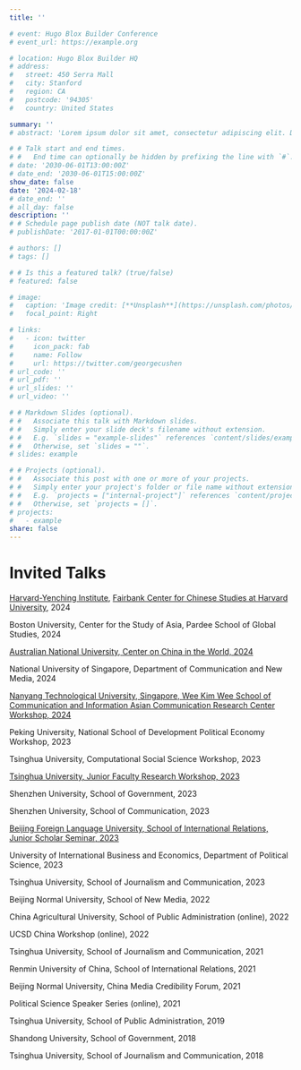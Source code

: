 ```yaml
---
title: ''

# event: Hugo Blox Builder Conference
# event_url: https://example.org

# location: Hugo Blox Builder HQ
# address:
#   street: 450 Serra Mall
#   city: Stanford
#   region: CA
#   postcode: '94305'
#   country: United States

summary: ''
# abstract: 'Lorem ipsum dolor sit amet, consectetur adipiscing elit. Duis posuere tellusac convallis placerat. Proin tincidunt magna sed ex sollicitudin condimentum. Sed ac faucibus dolor, scelerisque sollicitudin nisi. Cras purus urna, suscipit quis sapien eu, pulvinar tempor diam.'

# # Talk start and end times.
# #   End time can optionally be hidden by prefixing the line with `#`.
# date: '2030-06-01T13:00:00Z'
# date_end: '2030-06-01T15:00:00Z'
show_date: false
date: '2024-02-18'
# date_end: ''
# all_day: false
description: ''
# # Schedule page publish date (NOT talk date).
# publishDate: '2017-01-01T00:00:00Z'

# authors: []
# tags: []

# # Is this a featured talk? (true/false)
# featured: false

# image:
#   caption: 'Image credit: [**Unsplash**](https://unsplash.com/photos/bzdhc5b3Bxs)'
#   focal_point: Right

# links:
#   - icon: twitter
#     icon_pack: fab
#     name: Follow
#     url: https://twitter.com/georgecushen
# url_code: ''
# url_pdf: ''
# url_slides: ''
# url_video: ''

# # Markdown Slides (optional).
# #   Associate this talk with Markdown slides.
# #   Simply enter your slide deck's filename without extension.
# #   E.g. `slides = "example-slides"` references `content/slides/example-slides.md`.
# #   Otherwise, set `slides = ""`.
# slides: example

# # Projects (optional).
# #   Associate this post with one or more of your projects.
# #   Simply enter your project's folder or file name without extension.
# #   E.g. `projects = ["internal-project"]` references `content/project/deep-learning/index.md`.
# #   Otherwise, set `projects = []`.
# projects:
#   - example
share: false
---
```

# Invited Talks

[Harvard-Yenching Institute](https://www.harvard-yenching.org/events/kaiping-zhang-governing-china-in-the-digital-age/), [Fairbank Center for Chinese Studies at Harvard University](https://fairbank.fas.harvard.edu/events/kaiping-zhang-governing-china-in-the-digital-age-legacies-challenges-and-transformations/), 2024

Boston University, Center for the Study of Asia, Pardee School of Global Studies, 2024

[Australian National University, Center on China in the World, 2024](https://www.anu.edu.au/events/chinas-window-to-the-world-how-media-platforms-communicate-about-foreign-affairs)

National University of Singapore, Department of Communication and New Media, 2024

[Nanyang Technological University, Singapore, Wee Kim Wee School of Communication and Information Asian Communication Research Center Workshop, 2024](https://wis.ntu.edu.sg/pls/webexe88/REGISTER_NTU.REGISTER?EVENT_ID=OA24011616322962)

Peking University, National School of Development Political Economy Workshop, 2023

Tsinghua University, Computational Social Science Workshop, 2023

[Tsinghua University, Junior Faculty Research Workshop, 2023](https://www.sss.tsinghua.edu.cn/info/1223/7152.htm)

Shenzhen University, School of Government, 2023

Shenzhen University, School of Communication, 2023

[Beijing Foreign Language University, School of International Relations, Junior Scholar Seminar, 2023](https://www.dps.tsinghua.edu.cn/info/1197/3003.htm)

University of International Business and Economics, Department of Political Science, 2023

Tsinghua University, School of Journalism and Communication, 2023

Beijing Normal University, School of New Media, 2022

China Agricultural University, School of Public Administration (online), 2022

UCSD China Workshop (online), 2022

Tsinghua University, School of Journalism and Communication, 2021

Renmin University of China, School of International Relations, 2021

Beijing Normal University, China Media Credibility Forum, 2021

Political Science Speaker Series (online), 2021

Tsinghua University, School of Public Administration, 2019

Shandong University, School of Government, 2018

Tsinghua University, School of Journalism and Communication, 2018

<!-- {{% callout note %}}
Click on the **Slides** button above to view the built-in slides feature.
{{% /callout %}}

Slides can be added in a few ways:

- **Create** slides using Hugo Blox Builder's [_Slides_](https://docs.hugoblox.com/reference/content-types/) feature and link using `slides` parameter in the front matter of the talk file
- **Upload** an existing slide deck to `static/` and link using `url_slides` parameter in the front matter of the talk file
- **Embed** your slides (e.g. Google Slides) or presentation video on this page using [shortcodes](https://docs.hugoblox.com/reference/markdown/).

Further event details, including [page elements](https://docs.hugoblox.com/reference/markdown/) such as image galleries, can be added to the body of this page. -->
